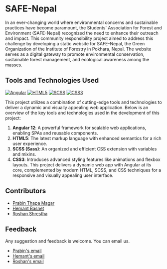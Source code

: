 # SAFE-Nepal

In an ever-changing world where environmental concerns and sustainable practices have become paramount, the Students' Association for Forest and Environment (SAFE-Nepal) recognized the need to enhance their outreach and impact. This community responsibility project aimed to address this challenge by developing a static website for SAFE-Nepal, the Green Organization of the Institute of Forestry in Pokhara, Nepal. The website serves as a digital gateway to promote environmental conservation, sustainable forest management, and ecological awareness among the masses.

## Tools and Technologies Used

[![Angular](https://img.shields.io/badge/Angular-12-red?style=for-the-badge&logo=angular)](https://angular.io/)
[![HTML5](https://img.shields.io/badge/HTML5-blue?style=for-the-badge&logo=html5)](https://developer.mozilla.org/en-US/docs/Web/Guide/HTML/HTML5)
[![SCSS](https://img.shields.io/badge/SCSS-orange?style=for-the-badge&logo=sass)](https://sass-lang.com/)
[![CSS3](https://img.shields.io/badge/CSS3-blue?style=for-the-badge&logo=css3)](https://www.w3.org/Style/CSS/Overview.en.html)

This project utilizes a combination of cutting-edge tools and technologies to deliver a dynamic and visually appealing web application. Below is an overview of the key tools and technologies used in the development of this project:

1. **Angular 12**: A powerful framework for scalable web applications, enabling SPAs and reusable components.
2. **HTML5**: The latest markup language with enhanced semantics for a rich user experience.
3. **SCSS (Sass)**: An organized and efficient CSS extension with variables and mixins.
4. **CSS3**: Introduces advanced styling features like animations and flexbox layouts.
This project delivers a dynamic web app with Angular at its core, complemented by modern HTML, SCSS, and CSS techniques for a responsive and visually appealing user interface.

## Contributors
- [Prabin Thapa Magar](https://github.com/prabinay/)
- [Hemant Basnet](https://github.com/hemantbas09)
- [Roshan Shrestha](https://github.com/roxen-creator)

## Feedback
Any suggestion and feedback is welcome. You can email us.
- <a href = "mailto: prabiney.garcia.23@gmail.com"> Prabin's email</a>
- <a href = "mailto: hemantbasnet61@gmail.com"> Hemant's email</a>
- <a href = "mailto: itsroxen56@gmail.com"> Roshan's email</a>


<!--This project was generated with [Angular CLI](https://github.com/angular/angular-cli) version 16.1.1.

## Development server

Run `ng serve` for a dev server. Navigate to `http://localhost:4200/`. The application will automatically reload if you change any of the source files.

## Code scaffolding

Run `ng generate component component-name` to generate a new component. You can also use `ng generate directive|pipe|service|class|guard|interface|enum|module`.

## Build

Run `ng build` to build the project. The build artifacts will be stored in the `dist/` directory.

## Running unit tests

Run `ng test` to execute the unit tests via [Karma](https://karma-runner.github.io).

## Running end-to-end tests

Run `ng e2e` to execute the end-to-end tests via a platform of your choice. To use this command, you need to first add a package that implements end-to-end testing capabilities.

## Further help

To get more help on the Angular CLI use `ng help` or go check out the [Angular CLI Overview and Command Reference](https://angular.io/cli) page.
-->
